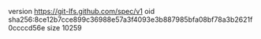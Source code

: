 version https://git-lfs.github.com/spec/v1
oid sha256:8ce12b7cce899c36988e57a3f4093e3b887985bfa08bf78a3b2621f0ccccd56e
size 10259
